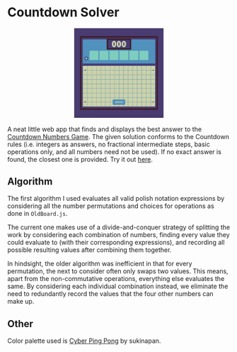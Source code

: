# Countdown Solver

<p align='center'>
  <img width="40%" src="https://github.com/matsagad/countdown-solver/blob/main/public/demo.gif" alt="Demo Video"/>
</p>

A neat little web app that finds and displays the best answer to the [Countdown Numbers Game](https://wiki.apterous.org/Numbers_game). The given solution conforms to the Countdown rules (i.e. integers as answers, no fractional intermediate steps, basic operations only, and all numbers need not be used). If no exact answer is found, the closest one is provided. Try it out [here](https://matsagad.github.io/countdown-solver).

## Algorithm

The first algorithm I used evaluates all valid polish notation expressions by considering all the number permutations and choices for operations as done in `OldBoard.js`. 

The current one makes use of a divide-and-conquer strategy of splitting the work by considering each combination of numbers, finding every value they could evaluate to (with their corresponding expressions), and recording all possible resulting values after combining them together. 

In hindsight, the older algorithm was inefficient in that for every permutation, the next to consider often only swaps two values. This means, apart from the non-commutative operations, everything else evaluates the same. By considering each individual combination instead, we eliminate the need to redundantly record the values that the four other numbers can make up.

## Other
Color palette used is [Cyber Ping Pong](https://lospec.com/palette-list/cyber-ping-pong) by sukinapan.
